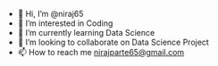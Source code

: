 - 👋 Hi, I’m @niraj65
- 👀 I’m interested in Coding
- 🌱 I’m currently learning Data Science
- 💞️ I’m looking to collaborate on Data Science Project
- 📫 How to reach me nirajparte65@gmail.com

<!---
niraj65/niraj65 is a ✨ special ✨ repository because its `README.md` (this file) appears on your GitHub profile.
You can click the Preview link to take a look at your changes.
--->
